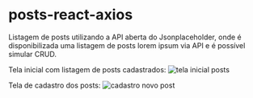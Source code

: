 # posts-react-axios
Listagem de posts utilizando a API aberta do Jsonplaceholder, onde é disponibilizada uma listagem de posts lorem ipsum via API e é possível simular CRUD. 

Tela inicial com listagem de posts cadastrados:
![tela inicial posts](https://github.com/edersonabreu/posts-react-axios/assets/29956737/78f18d80-deb2-4343-83f9-b659f9f117db)

Tela de cadastro dos posts:
![cadastro novo post](https://github.com/edersonabreu/posts-react-axios/assets/29956737/2297f182-c0f3-4cd1-afaa-ba97ff8e3a74)
